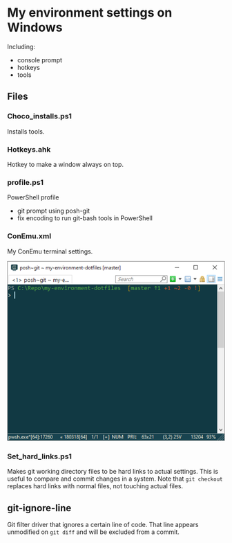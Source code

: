 # My environment settings on Windows
Including:
- console prompt
- hotkeys
- tools

## Files
### Choco_installs.ps1
Installs tools.

### Hotkeys.ahk
Hotkey to make a window always on top.

### profile.ps1
PowerShell profile
- git prompt using posh-git
- fix encoding to run git-bash tools in PowerShell

### ConEmu.xml
My ConEmu terminal settings.

![ConEmu and PowerShell prompt](Readme_images/ConEmu_and_PowerShell_prompt.png)

### Set_hard_links.ps1
Makes git working directory files to be hard links to actual settings. This is useful to compare and commit changes in a system. Note that `git checkout` replaces hard links with normal files, not touching actual files.

## git-ignore-line
Git filter driver that ignores a certain line of code. That line appears unmodified on `git diff` and will be excluded from a commit.